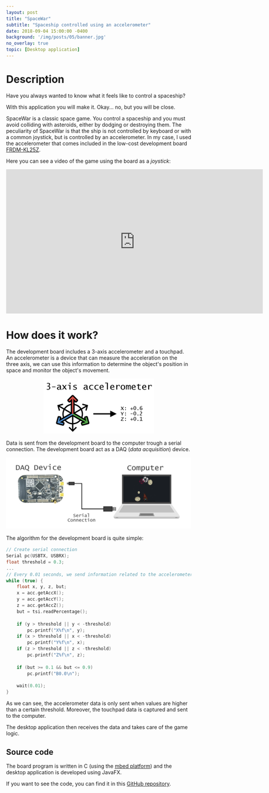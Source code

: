 ```yaml
---
layout: post
title: "SpaceWar"
subtitle: "Spaceship controlled using an accelerometer"
date: 2018-09-04 15:00:00 -0400
background: '/img/posts/05/banner.jpg'
no_overlay: true
topic: [Desktop application]
---
```


# Description

Have you always wanted to know what it feels like to control a spaceship?

With this application you will make it. Okay... no, but you will be close.

SpaceWar is a classic space game. You control a spaceship and you must avoid colliding with asteroids, either by dodging or destroying them. The peculiarity of SpaceWar is that the ship is not controlled by keyboard or with a common joystick, but is controlled by an accelerometer. In my case, I used the accelerometer that comes included in the low-cost development board [FRDM-KL25Z](https://es.farnell.com/nxp/frdm-kl25z/arm-kinetis-kl25z-freedom-dev/dp/2191861).

Here you can see a video of the game using the board as a *joystick*:
<iframe width="699" height="393" src="https://www.youtube.com/embed/kEI9HuRZAl4" frameborder="0" allow="accelerometer; autoplay; encrypted-media; gyroscope; picture-in-picture" allowfullscreen></iframe>

# How does it work?

The development board includes a 3-axis accelerometer and a touchpad.
An accelerometer is a device that can measure the acceleration on the three axis, we can use this information to determine the object's position in space and monitor the object's movement.

<center><img src="/img/posts/05/Accelerometer.png" alt="3-Axis accelerometer" width="300px"/></center>

Data is sent from the development board to the computer trough a serial connection.
The development board act as a DAQ (*data acquisition*) device.

<img src="/img/posts/05/DAQ_system.png" alt="DAQ System" width="650px"/>

The algorithm for the development board is quite simple:

```c
// Create serial connection
Serial pc(USBTX, USBRX);
float threshold = 0.3;
...
// Every 0.01 seconds, we send information related to the accelerometer and the touch pad:
while (true) {
    float x, y, z, but;
    x = acc.getAccX();
    y = acc.getAccY();
    z = acc.getAccZ();
    but = tsi.readPercentage();
    
    if (y > threshold || y < -threshold)
        pc.printf("X%f\n", y);
    if (x > threshold || x < -threshold)
        pc.printf("Y%f\n", x);
    if (z > threshold || z < -threshold)
        pc.printf("Z%f\n", z);
        
    if (but >= 0.1 && but <= 0.9)
        pc.printf("B0.0\n");
    
    wait(0.01);
}
```

As we can see, the accelerometer data is only sent when values are higher than a certain threshold.
Moreover, the touchpad data is captured and sent to the computer.

The desktop application then receives the data and takes care of the game logic.

## Source code
The board program is written in C (using the [mbed platform](https://os.mbed.com/)) and the desktop application is developed using JavaFX.

If you want to see the code, you can find it in this [GitHub repository](https://github.com/Jorgeortiz97/SpaceWar).

